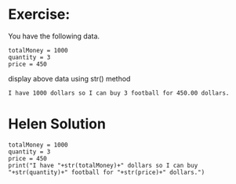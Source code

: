 # Exercise:

You have the following data.
```
totalMoney = 1000
quantity = 3
price = 450
```
display above data using str() method
```
I have 1000 dollars so I can buy 3 football for 450.00 dollars.
```
# Helen Solution
```
totalMoney = 1000
quantity = 3
price = 450
print("I have "+str(totalMoney)+" dollars so I can buy "+str(quantity)+" football for "+str(price)+" dollars.")
```